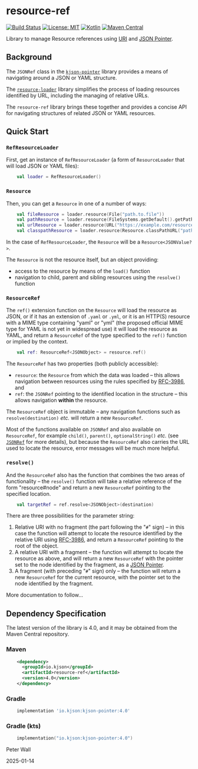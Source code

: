 # resource-ref

[![Build Status](https://github.com/pwall567/resource-ref/actions/workflows/build.yml/badge.svg)](https://github.com/pwall567/resource-ref/actions/workflows/build.yml)
[![License: MIT](https://img.shields.io/badge/License-MIT-yellow.svg)](https://opensource.org/licenses/MIT)
[![Kotlin](https://img.shields.io/static/v1?label=Kotlin&message=v1.9.24&color=7f52ff&logo=kotlin&logoColor=7f52ff)](https://github.com/JetBrains/kotlin/releases/tag/v1.9.24)
[![Maven Central](https://img.shields.io/maven-central/v/io.kjson/resource-ref?label=Maven%20Central)](https://search.maven.org/search?q=g:%22io.kjson%22%20AND%20a:%22resource-ref%22)

Library to manage Resource references using [URI](https://www.rfc-editor.org/info/rfc3986) and
[JSON Pointer](https://tools.ietf.org/html/rfc6901).

## Background

The `JSONRef` class in the [`kjson-pointer`](https://github.com/pwall567/kjson-pointer) library provides a means of
navigating around a JSON or YAML structure.

The [`resource-loader`](https://github.com/pwall567/resource-loader) library simplifies the process of loading resources
identified by URL, including the managing of relative URLs.

The `resource-ref` library brings these together and provides a concise API for navigating structures of related JSON or
YAML resources.

## Quick Start

### `RefResourceLoader`

First, get an instance of `RefResourceLoader` (a form of `ResourceLoader` that will load JSON or YAML files):
```kotlin
    val loader = RefResourceLoader()
```

### `Resource`

Then, you can get a `Resource` in one of a number of ways:
```kotlin
    val fileResource = loader.resource(File("path.to.file"))                             // using java.io.File
    val pathResource = loader.resource(FileSystems.getDefault().getPath("path.to.file")) // using java.nio.file.Path
    val urlResource = loader.resource(URL("https://example.com/resource"))               // using java.net.URL
    val classpathResource = loader.resource(Resource.classPathURL("path.to.file")!!)     // using classpath
```

In the case of `RefResourceLoader`, the `Resource` will be a `Resource<JSONValue?>`.

The `Resource` is not the resource itself, but an object providing:
- access to the resource by means of the `load()` function
- navigation to child, parent and sibling resources using the `resolve()` function

### `ResourceRef`

The `ref()` extension function on the `Resource` will load the resource as JSON, or if it has an extension of `.yaml` or
`.yml`, or it is an HTTP(S) resource with a MIME type containing "yaml" or "yml" (the proposed official MIME type for
YAML is not yet in widespread use) it will load the resource as YAML, and return a `ResourceRef` of the type specified
to the `ref()` function or implied by the context.
```kotlin
    val ref: ResourceRef<JSONObject> = resource.ref()
```

The `ResourceRef` has two properties (both publicly accessible):
- `resource`: the `Resource` from which the data was loaded &ndash; this allows navigation between resources using the
  rules specified by [RFC-3986](https://www.rfc-editor.org/info/rfc3986), and
- `ref`: the `JSONRef` pointing to the identified location in the structure &ndash; this allows navigation **within**
  the resource.

The `ResourceRef` object is immutable &ndash; any navigation functions such as `resolve(destination)` _etc._ will return
a new `ResourceRef`.

Most of the functions available on `JSONRef` and also available on `ResourceRef`, for example `child()`, `parent()`,
`optionalString()` _etc._ (see [`JSONRef`](https://github.com/pwall567/kjson-pointer#jsonref) for more details), but
because the `ResourceRef` also carries the URL used to locate the resource, error messages will be much more helpful.

### `resolve()`

And the `ResourceRef` also has the function that combines the two areas of functionality &ndash; the `resolve()`
function will take a relative reference of the form "resource#node" and return a new `ResourceRef` pointing to the
specified location.
```kotlin
    val targetRef = ref.resolve<JSONObject>(destination)
```

There are three possibilities for the parameter string:
1. Relative URI with no fragment (the part following the "`#`" sign) &ndash; in this case the function will attempt to
   locate the resource identified by the relative URI using [RFC-3986](https://www.rfc-editor.org/info/rfc3986), and
   return a `ResourceRef` pointing to the root of the object.
2. A relative URI with a fragment &ndash; the function will attempt to locate the resource as above, and will return a
   new `ResourceRef` with the pointer set to the node identified by the fragment, as a
   [JSON Pointer](https://tools.ietf.org/html/rfc6901).
3. A fragment (with preceding "`#`" sign) only &ndash; the function will return a new `ResourceRef` for the current
   resource, with the pointer set to the node identified by the fragment.

More documentation to follow&hellip;

## Dependency Specification

The latest version of the library is 4.0, and it may be obtained from the Maven Central repository.

### Maven
```xml
    <dependency>
      <groupId>io.kjson</groupId>
      <artifactId>resource-ref</artifactId>
      <version>4.0</version>
    </dependency>
```
### Gradle
```groovy
    implementation 'io.kjson:kjson-pointer:4.0'
```
### Gradle (kts)
```kotlin
    implementation("io.kjson:kjson-pointer:4.0")
```

Peter Wall

2025-01-14
